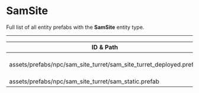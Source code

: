 # SamSite
Full list of all <Badge type="warning" text="2"/> entity prefabs with the **SamSite** entity type.

---
| ID & Path |
| --- |
| <a href="#2059775839"><Badge id="2059775839" type="tip" text="#"/></a> <Badge type="tip" text="2059775839"/> <Badge type="info" text="Model"/> <Badge type="info" text="RealmedRemove"/> <Badge type="info" text="Deployable"/> <Badge type="info" text="Construction"/> <Badge type="info" text="DeployableDecay"/> <Badge type="info" text="GroundWatch"/> <Badge type="info" text="DestroyOnGroundMissing"/> <Badge type="info" text="Rust.PropRenderer"/> <Badge type="info" text="InstancedEntityComponent"/> <br> assets/prefabs/npc/sam_site_turret/sam_site_turret_deployed.prefab |
| <a href="#2934818568"><Badge id="2934818568" type="tip" text="#"/></a> <Badge type="tip" text="2934818568"/> <Badge type="info" text="Model"/> <Badge type="info" text="RealmedRemove"/> <Badge type="info" text="Deployable"/> <Badge type="info" text="Construction"/> <Badge type="info" text="DeployableDecay"/> <Badge type="info" text="GroundWatch"/> <Badge type="info" text="DestroyOnGroundMissing"/> <Badge type="info" text="Rust.PropRenderer"/> <Badge type="info" text="PrefabInformation"/> <Badge type="info" text="InstancedEntityComponent"/> <br> assets/prefabs/npc/sam_site_turret/sam_static.prefab |
